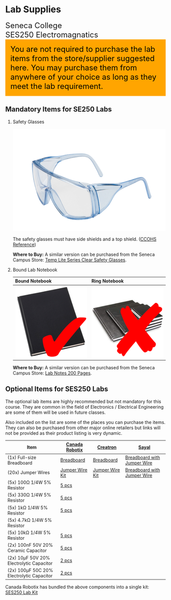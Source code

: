 # Lab Supplies

<font size="5">
Seneca College</br>
SES250 Electromagnatics
</font>

<div style="padding: 15px; border: 1px solid orange; background-color: orange; color: black;">
<font size="5">You are not required to purchase the lab items from the store/supplier suggested here. You may purchase them from anywhere of your choice as long as they meet the lab requirement.</font>
</div>

## Mandatory Items for SE250 Labs

1. Safety Glasses

    ![Safety Glasses](instruction-safety-glasses.png)

    The safety glasses must have side shields and a top shield. ([CCOHS Reference](https://www.ccohs.ca/oshanswers/prevention/ppe/glasses.html))

    **Where to Buy:** A similar version can be purchased from the Seneca Campus Store: [Temp Lite Series Clear Safety Glasses](https://www.bkstr.com/senecacollegestore/product/temp-lite-series-clear-safety-glasses-615167-1).

1. Bound Lab Notebook

    | Bound Notebook | Ring Notebook |
    | --- | --- |
    | ![Right: Bound Notebook](instruction-notebook-bound.png) | ![Wrong: Ring Notebook](instruction-notebook-ring.png) |

    **Where to Buy:** A similar version can be purchased from the Seneca Campus Store: [Lab Notes 200 Pages](https://www.bkstr.com/senecacollegestore/product/lab-notes-200-pages-110015-1).

## Optional Items for SES250 Labs

The optional lab items are highly recommended but not mandatory for this course. They are common in the field of Electronics / Electrical Engineering are some of them will be used in future classes.

Also included on the list are some of the places you can purchase the items. They can also be purchased from other major online retailers but links will not be provided as their product listing is very dynamic.

| Item | [Canada Robotix](https://www.canadarobotix.com/) | [Creatron](https://www.creatroninc.com/) | [Sayal](https://sayal.com/) |
| --- | --- | --- | --- |
| (1x) Full-size Breadboard | [Breadboard](https://www.canadarobotix.com/products/160) | [Breadboard](https://www.creatroninc.com/product/full-size-breadboard-white/) | [Breadboard with Jumper Wire](https://secure.sayal.com/STORE4/prodetails.php?SKU=162075) |
| (20x) Jumper Wires | [Jumper Wire Kit](https://www.canadarobotix.com/products/158) | [Jumper Wire Kit](https://www.creatroninc.com/product/22awg-hookup-wire-box-140pcs/) | [Breadboard with Jumper Wire](https://secure.sayal.com/STORE4/prodetails.php?SKU=162075) |
| (5x) 100Ω 1/4W 5% Resistor | [5 pcs](https://www.canadarobotix.com/products/2677)| | |
| (5x) 330Ω 1/4W 5% Resistor | [5 pcs](https://www.canadarobotix.com/products/707) | | |
| (5x) 1kΩ 1/4W 5% Resistor | [5 pcs](https://www.canadarobotix.com/products/708) | | |
| (5x) 4.7kΩ 1/4W 5% Resistor | | | |
| (5x) 10kΩ 1/4W 5% Resistor | [5 pcs](https://www.canadarobotix.com/products/918) | | |
| (2x) 100nF 50V 20% Ceramic Capacitor | [5 pcs](https://www.canadarobotix.com/products/905) | | |
| (2x) 10μF 50V 20% Electrolytic Capacitor | [2 pcs](https://www.canadarobotix.com/products/960) | | |
| (2x) 100μF 50C 20% Electrolytic Capacitor | [2 pcs](https://www.canadarobotix.com/products/1087) | | |

Canada Robotix has bundled the above components into a single kit: [SES250 Lab Kit](https://www.canadarobotix.com/products/5122)